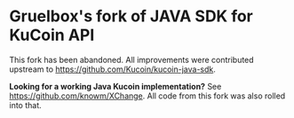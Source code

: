 # Gruelbox's fork of JAVA SDK for KuCoin API
This fork has been abandoned. All improvements were contributed upstream to https://github.com/Kucoin/kucoin-java-sdk.

**Looking for a working Java Kucoin implementation?** See https://github.com/knowm/XChange.  All code from this fork was also rolled into that.

